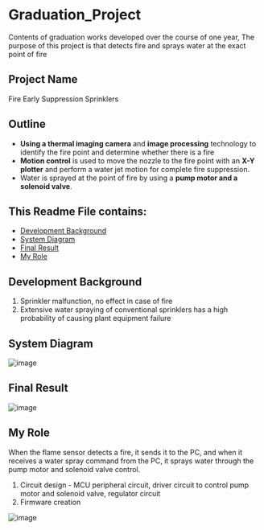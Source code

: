 # Graduation_Project

Contents of graduation works developed over the course of one year, The purpose of this project is that detects fire and sprays water at the exact point of fire

## Project Name
Fire Early Suppression Sprinklers

## Outline
- **Using a thermal imaging camera** and **image processing** technology to identify the fire point and determine whether there is a fire
- **Motion control** is used to move the nozzle to the fire point with an **X-Y plotter** and perform a water jet motion for complete fire suppression.
- Water is sprayed at the point of fire by using a **pump motor and a solenoid valve**.

## This Readme File contains:
- [Development Background](DevelopmentBackground)
- [System Diagram](SystemDiagram)  
- [Final Result](FinalResult)  
- [My Role](MyRole)  

## Development Background
1. Sprinkler malfunction, no effect in case of fire
2. Extensive water spraying of conventional sprinklers has a high probability of causing plant equipment failure

## System Diagram
![image](https://user-images.githubusercontent.com/64455972/126889187-b2796456-d946-4f7d-b166-c861dcdc0d1c.png)

## Final Result
![image](https://user-images.githubusercontent.com/64455972/126889219-fe9f2f52-c7ca-4e48-99d4-9c34d52e5da9.png)

## My Role

When the flame sensor detects a fire, it sends it to the PC, and when it receives a water spray command from the PC, it sprays water through the pump motor and solenoid valve control.

1. Circuit design - MCU peripheral circuit, driver circuit to control pump motor and solenoid valve, regulator circuit
2. Firmware creation

![image](https://user-images.githubusercontent.com/64455972/126889228-b29e9c23-0b9e-43f8-aa31-59442f764f31.png)
 
